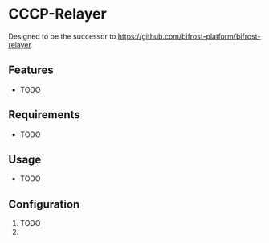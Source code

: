 # CCCP-Relayer

Designed to be the successor to https://github.com/bifrost-platform/bifrost-relayer.

## Features

* TODO

## Requirements

* TODO

## Usage

* TODO

## Configuration

1. TODO
2.
